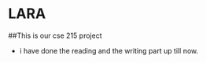# LARA

##This is our cse 215 project


* i have done the reading and the writing part up till now.
